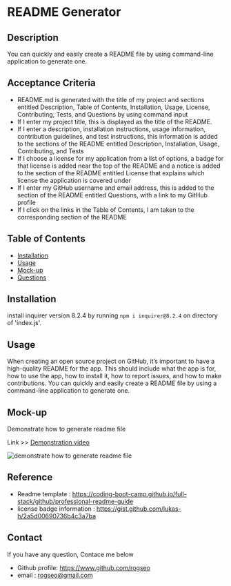 # README Generator

## Description
You can quickly and easily create a README file by using command-line application to generate one.

## Acceptance Criteria

* README.md is generated with the title of my project and sections entitled Description, Table of Contents, Installation, Usage, License, Contributing, Tests, and Questions by using command input
* If I enter my project title, this is displayed as the title of the README.
* If I enter a description, installation instructions, usage information, contribution guidelines, and test instructions, this information is added to the sections of the README entitled Description, Installation, Usage, Contributing, and Tests
* If I choose a license for my application from a list of options, a badge for that license is added near the top of the README and a notice is added to the section of the README entitled License that explains which license the application is covered under
* If I enter my GitHub username and email address, this is added to the section of the README entitled Questions, with a link to my GitHub profile
* If I click on the links in the Table of Contents, I am taken to the corresponding section of the README


## Table of Contents
- [Installation](#installation)
- [Usage](#usage)
- [Mock-up](#mock-up)
- [Questions](#questions)

## Installation
install inquirer version 8.2.4 by running `npm i inquirer@8.2.4` on directory of 'index.js'.

## Usage

When creating an open source project on GitHub, it’s important to have a high-quality README for the app. This should include what the app is for, how to use the app, how to install it, how to report issues, and how to make contributions.
You can quickly and easily create a README file by using a command-line application to generate one.

## Mock-up
Demonstrate how to generate readme file

Link >> [Demonstration video](https://watch.screencastify.com/v/NmiBgP3aIODdND6dl2Qg)

![demonstrate how to generate readme file](./image/challenge9.GIF)

## Reference
* Readme template : https://coding-boot-camp.github.io/full-stack/github/professional-readme-guide
* license badge information : https://gist.github.com/lukas-h/2a5d00690736b4c3a7ba

## Contact
If you have any question, Contace me below
* Github profile: https://www.github.com/rogseo
* email : rogseo@gmail.com